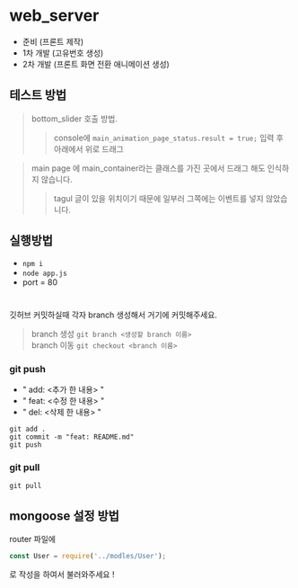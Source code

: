 # web_server

- 준비 (프론트 제작)  
- 1차 개발 (고유번호 생성)  
- 2차 개발 (프론트 화면 전환 애니메이션 생성)  
  
  

## 테스트 방법
  
> bottom_slider 호출 방법.  
> > console에 ```main_animation_page_status.result = true;``` 입력 후 아래에서 위로 드래그  
  
> main page 에 main_container라는 클래스를 가진 곳에서 드래그 해도 인식하지 않습니다.
> > tagul 글이 있을 위치이기 때문에 일부러 그쪽에는 이벤트를 넣지 않았습니다.
  

## 실행방법

- ```npm i```
- ```node app.js```
- port = 80
  
#  
#  
  
깃허브 커밋하실때 각자 branch 생성해서 거기에 커밋해주세요.  
> branch 생성 ```git branch <생성할 branch 이름>```  
> branch 이동 ```git checkout <branch 이름>```  
  
### git push
- " add: <추가 한 내용> "  
- " feat: <수정 한 내용> "   
- " del: <삭제 한 내용> "  

```git add .```  
```git commit -m "feat: README.md"```  
```git push```  
  
  
### git pull
```git pull```


## mongoose 설정 방법
router 파일에 
```javascript
const User = require('../modles/User');
```
로 작성을 하여서 불러와주세요 !
